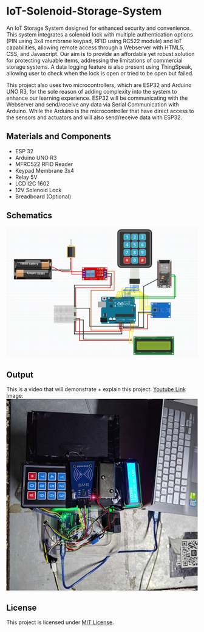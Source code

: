# IoT-Solenoid-Storage-System
An IoT Storage System designed for enhanced security and convenience. This system integrates a solenoid lock with multiple authentication options (PIN using 3x4 membrane keypad, RFID using RC522 module) and IoT capabilities, allowing remote access through a Webserver with HTML5, CSS, and Javascript. Our aim is to provide an affordable yet robust solution for protecting valuable items, addressing the limitations of commercial storage systems. A data logging feature is also present using ThingSpeak, allowing user to check when the lock is open or tried to be open but failed.

This project also uses two microcontrollers, which are ESP32 and Arduino UNO R3, for the sole reason of adding complexity into the system to enhance our learning experience. ESP32 will be communicating with the Webserver and send/receive any data via Serial Communication with Arduino. While the Arduino is the microcontroller that have direct access to the sensors and actuators and will also send/receive data with ESP32.

## Materials and Components
* ESP 32
* Arduino UNO R3
* MFRC522 RFID Reader
* Keypad Membrane 3x4
* Relay 5V
* LCD I2C 1602
* 12V Solenoid Lock
* Breadboard (Optional)

## Schematics
![alt text](https://github.com/rizkyarchives/IoT-Solenoid-Storage-System/blob/main/Schematic.png)

## Output
This is a video that will demonstrate + explain this project:
[Youtube Link](https://youtu.be/PwoyQAp0ZNM)
Image:
![alt text](https://github.com/rizkyarchives/IoT-Solenoid-Storage-System/blob/main/Final%20Product.jpg)

## License
This project is licensed under [MIT License](https://github.com/rizkyarchives/IoT-Solenoid-Storage-System/blob/main/LICENSE).
